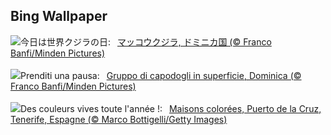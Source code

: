 ## Bing Wallpaper
![](https://www.bing.com/th?id=OHR.DominicaWhales_JA-JP8354635905_UHD.jpg&w=1000)今日は世界クジラの日:&nbsp;&ensp;[マッコウクジラ, ドミニカ国 (© Franco Banfi/Minden Pictures)](https://www.bing.com/th?id=OHR.DominicaWhales_JA-JP8354635905_UHD.jpg)
<br><br/>
![](https://www.bing.com/th?id=OHR.DominicaWhales_IT-IT8820553852_UHD.jpg&w=1000)Prenditi una pausa:&nbsp;&ensp;[Gruppo di capodogli in superficie, Dominica (© Franco Banfi/Minden Pictures)](https://www.bing.com/th?id=OHR.DominicaWhales_IT-IT8820553852_UHD.jpg)
<br><br/>
![](https://www.bing.com/th?id=OHR.CarnavalTenerife_FR-FR6743804203_UHD.jpg&w=1000)Des couleurs vives toute l'année !:&nbsp;&ensp;[Maisons colorées, Puerto de la Cruz, Tenerife, Espagne (© Marco Bottigelli/Getty Images)](https://www.bing.com/th?id=OHR.CarnavalTenerife_FR-FR6743804203_UHD.jpg)
<br><br/>
